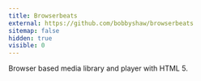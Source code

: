 ```yaml
---
title: Browserbeats
external: https://github.com/bobbyshaw/browserbeats
sitemap: false
hidden: true
visible: 0
---
```

Browser based media library and player with HTML 5.
